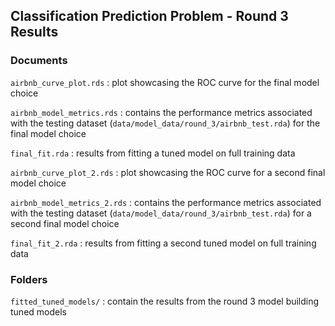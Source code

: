 ## Classification Prediction Problem - Round 3 Results

### Documents 

`airbnb_curve_plot.rds` : plot showcasing the ROC curve for the final model choice

`airbnb_model_metrics.rds` : contains the performance metrics associated with the testing dataset (`data/model_data/round_3/airbnb_test.rda`) for the final model choice

`final_fit.rda` : results from fitting a tuned model on full training data 

`airbnb_curve_plot_2.rds` : plot showcasing the ROC curve for a second final model choice

`airbnb_model_metrics_2.rds` : contains the performance metrics associated with the testing dataset (`data/model_data/round_3/airbnb_test.rda`) for a second final model choice

`final_fit_2.rda` : results from fitting a second tuned model on full training data 

### Folders

`fitted_tuned_models/` : contain the results from the round 3 model building tuned models 


